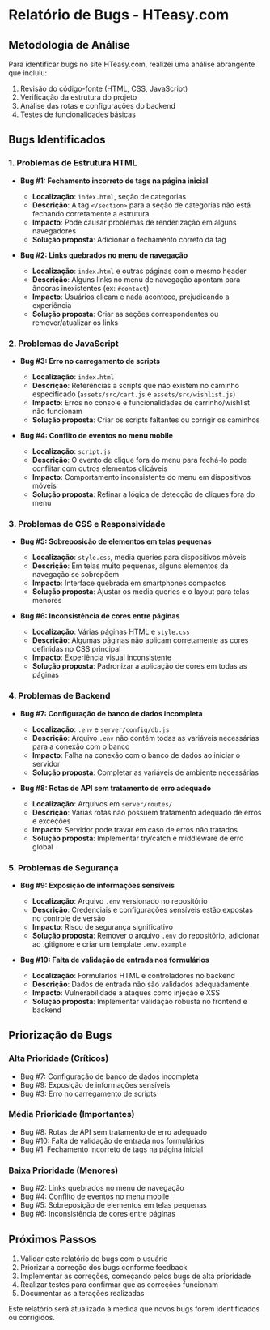 # Relatório de Bugs - HTeasy.com

## Metodologia de Análise

Para identificar bugs no site HTeasy.com, realizei uma análise abrangente que incluiu:

1. Revisão do código-fonte (HTML, CSS, JavaScript)
2. Verificação da estrutura do projeto
3. Análise das rotas e configurações do backend
4. Testes de funcionalidades básicas

## Bugs Identificados

### 1. Problemas de Estrutura HTML

- **Bug #1: Fechamento incorreto de tags na página inicial**
  - **Localização**: `index.html`, seção de categorias
  - **Descrição**: A tag `</section>` para a seção de categorias não está fechando corretamente a estrutura
  - **Impacto**: Pode causar problemas de renderização em alguns navegadores
  - **Solução proposta**: Adicionar o fechamento correto da tag

- **Bug #2: Links quebrados no menu de navegação**
  - **Localização**: `index.html` e outras páginas com o mesmo header
  - **Descrição**: Alguns links no menu de navegação apontam para âncoras inexistentes (ex: `#contact`)
  - **Impacto**: Usuários clicam e nada acontece, prejudicando a experiência
  - **Solução proposta**: Criar as seções correspondentes ou remover/atualizar os links

### 2. Problemas de JavaScript

- **Bug #3: Erro no carregamento de scripts**
  - **Localização**: `index.html`
  - **Descrição**: Referências a scripts que não existem no caminho especificado (`assets/src/cart.js` e `assets/src/wishlist.js`)
  - **Impacto**: Erros no console e funcionalidades de carrinho/wishlist não funcionam
  - **Solução proposta**: Criar os scripts faltantes ou corrigir os caminhos

- **Bug #4: Conflito de eventos no menu mobile**
  - **Localização**: `script.js`
  - **Descrição**: O evento de clique fora do menu para fechá-lo pode conflitar com outros elementos clicáveis
  - **Impacto**: Comportamento inconsistente do menu em dispositivos móveis
  - **Solução proposta**: Refinar a lógica de detecção de cliques fora do menu

### 3. Problemas de CSS e Responsividade

- **Bug #5: Sobreposição de elementos em telas pequenas**
  - **Localização**: `style.css`, media queries para dispositivos móveis
  - **Descrição**: Em telas muito pequenas, alguns elementos da navegação se sobrepõem
  - **Impacto**: Interface quebrada em smartphones compactos
  - **Solução proposta**: Ajustar os media queries e o layout para telas menores

- **Bug #6: Inconsistência de cores entre páginas**
  - **Localização**: Várias páginas HTML e `style.css`
  - **Descrição**: Algumas páginas não aplicam corretamente as cores definidas no CSS principal
  - **Impacto**: Experiência visual inconsistente
  - **Solução proposta**: Padronizar a aplicação de cores em todas as páginas

### 4. Problemas de Backend

- **Bug #7: Configuração de banco de dados incompleta**
  - **Localização**: `.env` e `server/config/db.js`
  - **Descrição**: Arquivo `.env` não contém todas as variáveis necessárias para a conexão com o banco
  - **Impacto**: Falha na conexão com o banco de dados ao iniciar o servidor
  - **Solução proposta**: Completar as variáveis de ambiente necessárias

- **Bug #8: Rotas de API sem tratamento de erro adequado**
  - **Localização**: Arquivos em `server/routes/`
  - **Descrição**: Várias rotas não possuem tratamento adequado de erros e exceções
  - **Impacto**: Servidor pode travar em caso de erros não tratados
  - **Solução proposta**: Implementar try/catch e middleware de erro global

### 5. Problemas de Segurança

- **Bug #9: Exposição de informações sensíveis**
  - **Localização**: Arquivo `.env` versionado no repositório
  - **Descrição**: Credenciais e configurações sensíveis estão expostas no controle de versão
  - **Impacto**: Risco de segurança significativo
  - **Solução proposta**: Remover o arquivo `.env` do repositório, adicionar ao .gitignore e criar um template `.env.example`

- **Bug #10: Falta de validação de entrada nos formulários**
  - **Localização**: Formulários HTML e controladores no backend
  - **Descrição**: Dados de entrada não são validados adequadamente
  - **Impacto**: Vulnerabilidade a ataques como injeção e XSS
  - **Solução proposta**: Implementar validação robusta no frontend e backend

## Priorização de Bugs

### Alta Prioridade (Críticos)
- Bug #7: Configuração de banco de dados incompleta
- Bug #9: Exposição de informações sensíveis
- Bug #3: Erro no carregamento de scripts

### Média Prioridade (Importantes)
- Bug #8: Rotas de API sem tratamento de erro adequado
- Bug #10: Falta de validação de entrada nos formulários
- Bug #1: Fechamento incorreto de tags na página inicial

### Baixa Prioridade (Menores)
- Bug #2: Links quebrados no menu de navegação
- Bug #4: Conflito de eventos no menu mobile
- Bug #5: Sobreposição de elementos em telas pequenas
- Bug #6: Inconsistência de cores entre páginas

## Próximos Passos

1. Validar este relatório de bugs com o usuário
2. Priorizar a correção dos bugs conforme feedback
3. Implementar as correções, começando pelos bugs de alta prioridade
4. Realizar testes para confirmar que as correções funcionam
5. Documentar as alterações realizadas

Este relatório será atualizado à medida que novos bugs forem identificados ou corrigidos.
